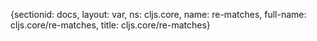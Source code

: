 {sectionid: docs, layout: var, ns: cljs.core, name: re-matches, full-name: cljs.core/re-matches,
  title: cljs.core/re-matches}
